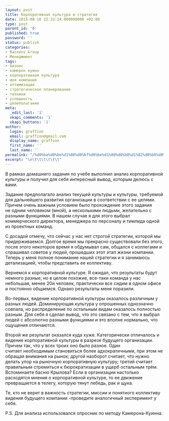 ```yaml
---
layout: post
title: Корпоративная культура и стратегия
date: 2015-08-16 15:33:24.000000000 +02:00
type: post
parent_id: '0'
published: true
password: ''
status: publish
categories:
- Racoons Group
- Менеджмент
tags:
- бизнес
- камерон куинн
- корпоративная культура
- моя компания
- оптимизация
- стратегическое планирование
- техники
- успешность
- целеполагание
meta:
  _edit_last: '1'
  vkapi_comments: '1'
  vkapi_buttons: '1'
author:
  login: graffzon
  email: graffzon@gmail.com
  display_name: graffzon
  first_name: ''
  last_name: ''
permalink: "/%d0%ba%d0%be%d1%80%d0%bf%d0%be%d1%80%d0%b0%d1%82%d0%b8%d0%b2%d0%bd%d0%b0%d1%8f-%d0%ba%d1%83%d0%bb%d1%8c%d1%82%d1%83%d1%80%d0%b0-%d0%b8-%d1%81%d1%82%d1%80%d0%b0%d1%82%d0%b5%d0%b3%d0%b8%d1%8f/"
excerpt: "\n\t\t\t\t\t\t"
---
```

<p>
				В рамках домашнего задания по учебе выполнил анализ корпоративной культуры и получил для себя интересный вывод, которым делюсь с вами.</p>
<p><!--more--></p>
<p>Задание предполагало анализ текущей культуры и культуры, требуемой для дальнейшего развития организации в соответствии с ее целями. Причем очень важным условием было прохождение этого задания не одним человеком (мной), а несколькими людьми, желательно с разными функциями. В нашем случае я для этого выбрал коммерческого директора, менеджера по персоналу и тимлида одной из проектных команд.</p>
<p>С досадой отмечу, что сейчас у нас нет строгой стратегии, которой мы придерживаемся. Долгое время мы прекрасно существовали без этого, после этого некоторое время я обдумывал сам, общался с коллегами и спрашивал советов у людей, прошедших этот этап жизни компании. Теперь у меня полное понимание нашей стратегии и я занимаюсь детализацией, чтобы представить ее коллективу.</p>
<p>Вернемся к корпоративной культуре. Я ожидал, что результаты будут немного разные, но в целом похожие, все-таки команда у нас небольшая, менее 20и человек, практически все сидим в одном офисе и постоянно общаемся. Однако результаты меня поразили.</p>
<p>Во-первых, видение корпоративной культуры оказалось различным у разных людей. Доминирующая культура у опрошенных однозначно совпала, но распределение по остальным видам оказалось полностью разным. Для себя я сделал вывод, что это связано с тем, что я выбрал людей с абсолютно разными функциями и это вполне нормально, что ощущения отличаются.</p>
<p>Второй же результат оказался куда хуже. Категорически отличалось и видение корпоративной культуры в разрезе будущего организации. Причем так, что у всех троих оно было разное. Один считает необходимым становиться более адхократичными, при этом не обращая внимания на рынок; другой наоборот считает, что нужно делать упор на рыночную корпоративную культуру; третий считает правильным стремиться к бюрократизации в ущерб остальным трём. Вспоминаете басню Крылова? Если в организации настолько расходятся мнения о корпоративной культуре, то ее движение превращается в телегу, которую тянут лебедь, рак и щука.</p>
<p>Те, кто не верит в важность стратегии, миссии и понятного коллективу видения будущего компании -проведите аналогичный эксперимент у себя.</p>
<p>P.S. Для анализа использовался опросник по методу Камерона-Куинна.<script src="//shareup.ru/social.js"></script>		</p>
